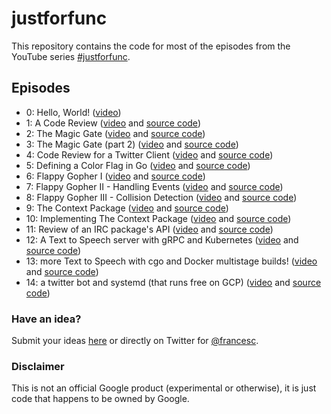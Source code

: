 # justforfunc

This repository contains the code for most of the episodes from the YouTube
series [#justforfunc](http://youtube.com/c/justforfunc).

## Episodes

- 0: Hello, World! ([video](https://youtu.be/0NTKMKDsCTE?list=PL64wiCrrxh4Jisi7OcCJIUpguV_f5jGnZ))
- 1: A Code Review ([video](https://youtu.be/eIWFnNz8mF4?list=PL64wiCrrxh4Jisi7OcCJIUpguV_f5jGnZ) and [source code](https://github.com/philipithomas/iterscraper/pull/1))
- 2: The Magic Gate ([video](https://youtu.be/mTd3hHUy9OU?list=PL64wiCrrxh4Jisi7OcCJIUpguV_f5jGnZ) and [source code](02-magic-gate))
- 3: The Magic Gate (part 2) ([video](https://youtu.be/uIA1s3Rhpv8?list=PL64wiCrrxh4Jisi7OcCJIUpguV_f5jGnZ)  and [source code](02-magic-gate))
- 4: Code Review for a Twitter Client ([video](https://youtu.be/MnbMWNR_XZc?list=PL64wiCrrxh4Jisi7OcCJIUpguV_f5jGnZ) and [source code](https://gitlab.com/hackebrot/tweets/merge_requests/2))
- 5: Defining a Color Flag in Go ([video](https://youtu.be/4D506W1AjeM?list=PL64wiCrrxh4Jisi7OcCJIUpguV_f5jGnZ) and [source code](https://github.com/campoy/tools/tree/master/flags))
- 6: Flappy Gopher I ([video](https://youtu.be/aYkxFbd6luY?list=PL64wiCrrxh4Jisi7OcCJIUpguV_f5jGnZ) and [source code](https://github.com/campoy/flappy-gopher))
- 7: Flappy Gopher II - Handling Events ([video](https://youtu.be/tX_Fgt0gVbQ?list=PL64wiCrrxh4Jisi7OcCJIUpguV_f5jGnZ) and [source code](https://github.com/campoy/flappy-gopher))
- 8: Flappy Gopher III - Collision Detection ([video](https://youtu.be/jy9XKfYjtwE?list=PL64wiCrrxh4Jisi7OcCJIUpguV_f5jGnZ) and [source code](https://github.com/campoy/flappy-gopher))
- 9: The Context Package ([video](https://www.youtube.com/watch?v=LSzR0VEraWw&index=1&list=PL64wiCrrxh4Jisi7OcCJIUpguV_f5jGnZ) and [source code](09-context))
- 10: Implementing The Context Package ([video](https://youtu.be/8M90t0KvEDY?list=PL64wiCrrxh4Jisi7OcCJIUpguV_f5jGnZ) and [source code](10-contextimpl))
- 11: Review of an IRC package's API ([video](https://www.youtube.com/watch?v=nhElL62BSn0&index=12&list=PL64wiCrrxh4Jisi7OcCJIUpguV_f5jGnZ) and [source code](https://github.com/davidjpeacock/shelbot/pull/36))
- 12: A Text to Speech server with gRPC and Kubernetes ([video](https://www.youtube.com/watch?v=XaMr--wAuSI&index=12&list=PL64wiCrrxh4Jisi7OcCJIUpguV_f5jGnZ) and [source code](12-say-grpc))
- 13: more Text to Speech with cgo and Docker multistage builds! ([video](https://www.youtube.com/watch?v=yuW6BwOS8Eg&index=12&list=PL64wiCrrxh4Jisi7OcCJIUpguV_f5jGnZ) and [source code](13-flite-cgo))
- 14: a twitter bot and systemd (that runs free on GCP) ([video](https://www.youtube.com/watch?v=SQeAKSJH4vw&index=12&list=PL64wiCrrxh4Jisi7OcCJIUpguV_f5jGnZ) and [source code](14-twitterbot))

### Have an idea?

Submit your ideas [here](http://form.justforfunc.com) or directly
on Twitter for [@francesc](https://twitter.com/francesc).

### Disclaimer

This is not an official Google product (experimental or otherwise), it is just
code that happens to be owned by Google.
